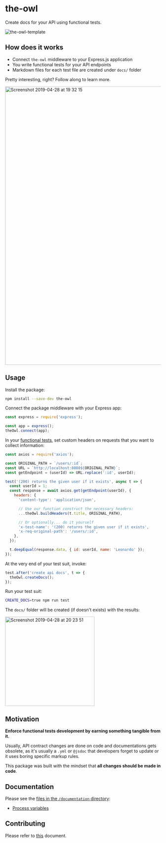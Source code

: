 # the-owl

Create docs for your API using functional tests.

<meta property="og:image" content="https://user-images.githubusercontent.com/11094572/57013840-ae877b80-6c0d-11e9-89b8-45a365d38971.png" />

![the-owl-template](https://user-images.githubusercontent.com/11094572/57013840-ae877b80-6c0d-11e9-89b8-45a365d38971.png)


## How does it works

- Connect `the-owl` middleware to your Express.js application
- You write functional tests for your API endpoints
- Markdown files for each test file are created under `docs/` folder

Pretty interesting, right? Follow along to learn more.

<img width="901" alt="Screenshot 2019-04-28 at 19 32 15" src="https://user-images.githubusercontent.com/11094572/56867964-840aa800-69ec-11e9-82ab-e2ae31590228.png">

## Usage

Install the package:

```sh
npm install --save-dev the-owl
```

Connect the package middleware with your Express app:

```js
const express = require('express');

const app = express();
theOwl.connect(app);
```

In your [functional tests](./examples/using-express-ava/src/modules/users/__tests__/functional/[get]users_:id.js), set custom headers on requests that you want to collect information:

```js
const axios = require('axios');

const ORIGINAL_PATH = `/users/:id`;
const URL = `http://localhost:8080${ORIGINAL_PATH}`;
const getEndpoint = (userId) => URL.replace(':id', userId);

test('(200) returns the given user if it exists', async t => {
  const userId = 1;
  const response = await axios.get(getEndpoint(userId), {
    headers: {
      'content-type': 'application/json',

      // Use our function construct the necessary headers:
      ...theOwl.buildHeaders(t.title, ORIGINAL_PATH),

      // Or optionally... do it yourself
      'x-test-name': '(200) returns the given user if it exists',
      'x-req-original-path': '/users/:id',
    },
  });

  t.deepEqual(response.data, { id: userId, name: 'Leonardo' });
});
```

At the very end of your test suit, invoke:

```js
test.after('create api docs', t => {
  theOwl.createDocs();
});
```

Run your test suit:

```sh
CREATE_DOCS=true npm run test
```

The `docs/` folder will be created (if doesn't exists) with the results:

<img width="289" alt="Screenshot 2019-04-28 at 20 23 51" src="https://user-images.githubusercontent.com/11094572/56868513-90463380-69f3-11e9-96b8-3c9f3d99b1b8.png">


## Motivation

**Enforce functional tests development by earning something tangible from it.**

Usually, API contract changes are done on code and documentations gets obsolete, as it's usually a `.yml` or `@jsdoc` that developers forget to update or it uses boring specific markup rules.

This package was built with the mindset that **all changes should be made in code**.


## Documentation

Please see the [files in the `/documentation` directory](./documentation):

* [Process variables](./docs/process-variables.md)


## Contributing

Please refer to [this](./contributing.md) document.
